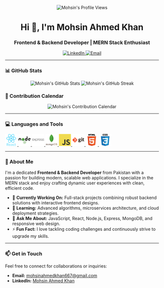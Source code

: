 <p align="center">
  <img src="https://komarev.com/ghpvc/?username=MohsinKhan667&style=flat-square&color=blue" alt="Mohsin's Profile Views" />
</p>

<h1 align="center">Hi 👋, I'm Mohsin Ahmed Khan</h1>
<h3 align="center">Frontend & Backend Developer | MERN Stack Enthusiast</h3>

<p align="center">
  <a href="https://linkedin.com/in/mohsinahmedkhan">
    <img alt="LinkedIn" src="https://img.shields.io/badge/LinkedIn-Connect-blue?style=flat-square&logo=linkedin" />
  </a>
  <a href="mailto:mohsinahmedkhan667@gmail.com">
    <img alt="Email" src="https://img.shields.io/badge/Email-Contact-red?style=flat-square&logo=gmail" />
  </a>
</p>

---

### 📊 GitHub Stats
<p align="center">
  <img src="https://github-readme-stats.vercel.app/api?username=MohsinKhan667&show_icons=true&theme=radical&count_private=true" alt="Mohsin's GitHub Stats" />
  <img src="https://github-readme-streak-stats.herokuapp.com/?user=MohsinKhan667&theme=radical" alt="Mohsin's GitHub Streak" />
</p>

### 📅 Contribution Calendar
<p align="center">
  <img src="https://github-readme-calendar.vercel.app/api?username=MohsinKhan667&theme=radical" alt="Mohsin's Contribution Calendar" />
</p>

---

### 💻 Languages and Tools
<p align="left">
  <a href="https://reactjs.org" target="_blank" rel="noreferrer">
    <img src="https://raw.githubusercontent.com/devicons/devicon/master/icons/react/react-original-wordmark.svg" alt="React" width="40" height="40"/>
  </a>
  <a href="https://nodejs.org" target="_blank" rel="noreferrer">
    <img src="https://raw.githubusercontent.com/devicons/devicon/master/icons/nodejs/nodejs-original-wordmark.svg" alt="Node.js" width="40" height="40"/>
  </a>
  <a href="https://expressjs.com" target="_blank" rel="noreferrer">
    <img src="https://raw.githubusercontent.com/devicons/devicon/master/icons/express/express-original-wordmark.svg" alt="Express" width="40" height="40"/>
  </a>
  <a href="https://www.mongodb.com" target="_blank" rel="noreferrer">
    <img src="https://raw.githubusercontent.com/devicons/devicon/master/icons/mongodb/mongodb-original-wordmark.svg" alt="MongoDB" width="40" height="40"/>
  </a>
  <a href="https://developer.mozilla.org/en-US/docs/Web/JavaScript" target="_blank" rel="noreferrer">
    <img src="https://raw.githubusercontent.com/devicons/devicon/master/icons/javascript/javascript-original.svg" alt="JavaScript" width="40" height="40"/>
  </a>
  <a href="https://git-scm.com" target="_blank" rel="noreferrer">
    <img src="https://raw.githubusercontent.com/devicons/devicon/master/icons/git/git-original-wordmark.svg" alt="Git" width="40" height="40"/>
  </a>
  <a href="https://www.w3.org/html/" target="_blank" rel="noreferrer">
    <img src="https://raw.githubusercontent.com/devicons/devicon/master/icons/html5/html5-original-wordmark.svg" alt="HTML5" width="40" height="40"/>
  </a>
  <a href="https://www.w3schools.com/css/" target="_blank" rel="noreferrer">
    <img src="https://raw.githubusercontent.com/devicons/devicon/master/icons/css3/css3-original-wordmark.svg" alt="CSS3" width="40" height="40"/>
  </a>
</p>

---

### 🚀 About Me
I'm a dedicated **Frontend & Backend Developer** from Pakistan with a passion for building modern, scalable web applications. I specialize in the MERN stack and enjoy crafting dynamic user experiences with clean, efficient code.

- 🔭 **Currently Working On:** Full-stack projects combining robust backend solutions with interactive frontend designs.
- 🌱 **Learning:** Advanced algorithms, microservices architecture, and cloud deployment strategies.
- 💬 **Ask Me About:** JavaScript, React, Node.js, Express, MongoDB, and responsive web design.
- ⚡ **Fun Fact:** I love tackling coding challenges and continuously strive to upgrade my skills.

---

### 📫 Get in Touch
Feel free to connect for collaborations or inquiries:
- **Email:** [mohsinahmedkhan667@gmail.com](mailto:mohsinahmedkhan667@gmail.com)
- **LinkedIn:** [Mohsin Ahmed Khan](https://linkedin.com/in/mohsinahmedkhan)
